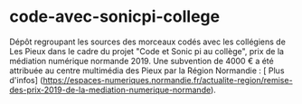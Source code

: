 # code-avec-sonicpi-college
Dépôt regroupant les sources des morceaux codés avec les collégiens de Les Pieux dans le cadre du projet "Code et Sonic pi au collège", prix de la médiation numérique normande 2019.
Une subvention de 4000 € a été attribuée au centre multimédia des Pieux par la Région Normandie : [ Plus d'infos] (https://espaces-numeriques.normandie.fr/actualite-region/remise-des-prix-2019-de-la-mediation-numerique-normande).
